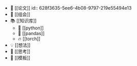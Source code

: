 - 📃 [[论文]]
  id:: 628f3635-5ee6-4b08-9797-219e55494e13
- 💾 [[组会]]
- 📚 [[知识库]]
	- 🐍 [[python]]
	- 🐼 [[pandas]]
	- 🔥 [[torch]]
- 💡   [[想法]]
- 🌟 [[思考]]
- 📐 [[模板]]